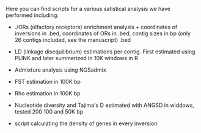 Here you can find scripts for a various satistical analysis we have performed including:

- ./ORs (olfactory receptors) enrichment analysis + coordinates of inversions in .bed, coordinates of ORs in .bed, contig sizes in bp (only 26 contigs included, see the manuscript) .bed
   
- LD (linkage disequilibrium) estimations per contig. First estimated using PLINK and later summerized in 10K windows in R

- Admixture analysis using NGSadmix

- FST estimation in 100K bp

- Rho estimation in 100K bp

- Nucleotide diversity and Tajima's D estimated with ANGSD in widdows, tested 200 100 and 50K bp

- script calculating the density of genes in every inversion 

